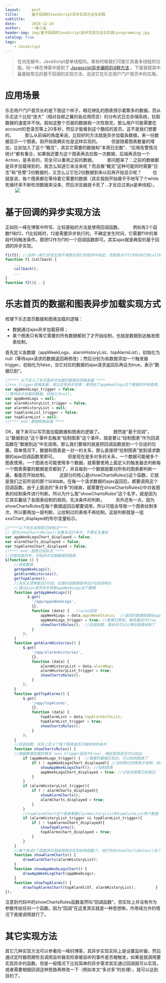 ```yaml
---
layout:     post
title:      基于回调的JavaScript异步实现方法与实践
subtitle:   
date:       2016-12-24
author:     一条小虫
header-img: img/基于回调的JavaScript异步实现方法与实践/programming.jpg
catalog: true
tags:
    - JavaScript
---
```


> 在浏览器中，JavaScript是单线程的。某些时候我们可能它具备多线程的功能。阮一峰在博客中提到了 [Javascript异步编程的4种方法](http://www.ruanyifeng.com/blog/2012/12/asynchronous＿javascript.html) 。下面我就其中最基础常见的基于回调的实现方法，说说它在乐志用户门户首页中的应用。

# 应用场景

乐志用户门户首页长的是下图这个样子。眼花缭乱的图表预示着繁多的数据。而从乐志这个比较“庞大”（相对自邮之翼的各应用而言）的分布式日志存储系统，拉取数据的速度并不快。假如这整个页面的数据我一次性取完，那么用户可能需要在account的登录页等上20多秒，然后才能看到这个酷炫的首页。这不是我们想要的。 
  
那么从前端的角度来说，比较好的方法就是异步加载各数据，来一份数据显示一个图表。刚开始我确实也是这样实现的。 
  
但是随着图表数量的增加，比如加入了这个“概览”，其实它需要的数据和“本周日志数”、“应用告警情况统计”都有重合，如果我还要为这个图表再去拉取一次数据，后端再添加一个Action，是多余的，完全可以重用之前的数据。 
  
那问题来了：之前的数据都是异步加载得到的，我怎么知道它来没来呢？而且像“概览”这种可能同时需要“日志”和“告警”2份数据的，又怎么让它在2份数据到来以后再开始显示呢？ 
  
也就是说，每个图表都在等待着它需要的数据（其实我刚开始傻乎乎地写了个while死循环来不断检测数据来没来，然后浏览器就卡死了...才反应过来js是单线程）。
  
![](../img/基于回调的JavaScript异步实现方法与实践/linklog-home.png)

# 基于回调的异步实现方法

正如阮一峰在博客中所写，比较基础的方法是使用回调函数。 
  
例如有2个函数f1和f2，f1比较耗时，f2是需要异步执行的，不确定发生时间，它需要f1中的某段代码触发条件。那把f2作为f1的一个回调函数即可。其实ajax就是典型的基于回调的异步实现。


```javascript
f1(f2); //这样一来f2的发生就不需要在我们的程序中指定，而是取决于f1何时执行到callback处
function f1（callback）{
    ...
    callback();
    ...
}
function f2(){...}
```

# 乐志首页的数据和图表异步加载实现方式

梳理下乐志首页数据和图表加载的逻辑：

- 数据通过ajax异步加载获得；
- 某个图表只有等它需要的所有数据都到了才开始绘制，也就是数据到达触发图表绘制。

首先定义各数据（appWeekLogs、alarmHistoryList、topAlarmList），初始化为null（等待ajax请求的数据返回再修改）；然后分别为各数据添加一个触发器trigger，初始化为false，当它对应的数据的ajax请求返回后再设为true，表示“数据已到”。

```javascript
//**** 以下定义了本页面异步加载的数据和其触发器 ****
//xxx_trigger是触发器，用以实现异步效果：使用到了appWeeklogs这个数据的所有图表，只有等appWeekLogs_trigger为true了才能触发
var appWeekLogs_trigger = false;    
//等待异步加载的数据，初始化为null。
var appWeekLogs = null;
var alarmHistoryList_trigger = false;
var alarmHistoryList = null;
var topAlarmList_trigger = false;
var topAlarmList = null;
//**** end：数据和触发器 ****
```

OK，接下来可以写页面加载数据和图表的逻辑了。 
  
既然是“基于回调”，让“数据到达”这个事件去触发“绘制图表”这个事件，就是要让“绘制图表”作为回调函数在“数据到达”中去调用。那么我们要做的就是把回调函数放到一个合适的位置。简单情况下，数据和图表是一对一的关系，那么直接把“绘制图表”放到请求数据的ajax回调函数里即可。 
  
但是现在是多对多的关系，一个数据可能被多个图表使用，一个图表也可能使用多个数据，就需要使用上面定义的触发器去判断每一个图表需要的数据是否都到了，并且每到一个数据就要对所有的图表都判断一遍，看能否开始绘制。 
  
这部分的核心是showChartsRules()这个函数，它就是我们之前所说的那个`回调函数`。在每一个请求数据的ajax返回后，都要调用这个回调函数。由于上面说的“多对多”的缘故，就需要在showChartsRules()中对各图表的绘制条件进行判断。所以为什么取”showChartsRules”这个名字，就是因为它其实囊括了各图表绘制的规则，先决条件的判断。 
  
另外还有一点，因为showChartsRules在每个数据返回后都要调用，所以可能会导致一个图表绘制多次，所以要再加一层判断，让绘制过的表格不再绘制。这层判断就是一组xxxChart_displayed的布尔变量标示。
  

```javascript
//****以下标志该图表已绘制过****
// 因为showChartsRules()会重复运行多次，不要反复重绘
var appWeekLogsChart_displayed = false;
var alarmCharts_displayed = false;
var topAlarmsChart_displayed = false;
//**** end：图表已绘标志 ****
//页面加载完毕，开始异步加载数据和图表
$(function () {
    //获取数据
    getAppWeekLogs();
    getAlarmHistories();
    getTopAlarms();
    //其实主逻辑就这3句话，后面的函数都是供这3句话调用的
    //通过ajax请求异步获取appWeekLogs这个数据
    function getAppWeekLogs(){
          $.get(
            '/app/appsWeekLogs',
            {},
            function (data) {   //ajax回调
                appWeekLogs = data.appsWeekStatus;  //返回的数据赋值给appWeekLogs这个嗷嗷待哺的变量，之前是null
                appWeekLogs_trigger = true; //数据已取到，触发器设为true
                showChartsRules();  //回调函数，看此时可以让哪些图表绘制了
            }
        );
    }
    function getAlarmHistories() {
        $.get(
            '/app/alarmsHistories',
            {},
            function (data) {
                alarmHistoryList = data.alarmMap;
                alarmHistoryList_trigger = true;
                showChartsRules();
            }
        );
    }
    function getTopAlarms() {
        $.get(
            '/app/topAlarms',
            {},
            function (data) {
                topAlarmList = data.topAlarmInfoList;
                topAlarmList_trigger = true;
                showChartsRules();
            }
        );
    }
    //回调函数，实际上定义了每个图表是否可被绘制的条件
    function showChartsRules() {
    //根据数据加载的情况（xxx_trigger是否为true）,确定图表是否可以绘出
        if (appWeekLogs_trigger) {  //需要的数据已到达，可以绘制图表了
            if ( ! appWeekLogsChart_displayed){ //没绘制过的图表才绘制，绘制过就跳过了
                showAppWeekLogsChart(); //绘制图表
                appWeekLogsChart_displayed = true; //记录该图表已绘制过
            }
        }
        if (alarmHistoryList_trigger){
            if ( ! alarmCharts_displayed){
                showAlarmCharts();
                alarmCharts_displayed = true;
            }
        }
        //topAlarmChart这个图表需要alarmHistoryList和topAlarmList两个数据
        if (alarmHistoryList_trigger && topAlarmList_trigger){
            if ( ! topAlarmsChart_displayed){
                showTopAlarms();
                topAlarmsChart_displayed = true;
            }
        }
    }
    //接下来这3个函数其实就是图表的实际绘制函数了。他们均在showChartsRules()这个函数里被调用
    function showAlarmCharts() {
        drawAlarmCharts(alarmHistoryList);
    }
    function showAppWeekLogsChart() {
        drawAppWeekLogChart(appWeekLogs);   
    }
    function showTopAlarms() {
        drawTopAlarmsChart(topAlarmliST, alarmHistoryList);         }
});
```

注意到代码中的showChartsRules函数虽然叫“回调函数”，但实际上并没有作为参数传给任何一个函数。因为“回调”在这里其实就是一种思想嘛，作用域允许的情况下直接调用就行了。

# 其它实现方法

其它几种实现方法可以参看阮一峰的博客，其异步实现实际上是设置监听器，然后通过定时器周期性去调用监听器去检查被监听的事件是否被触发，如果是就调用要实现异步的函数。但是一般情况下比较简单的异步需求其实通过回调就可以实现，或者需要根据回调这种思路再修改一下（例如本文“多对多”的处理），就可以达到目的了。

